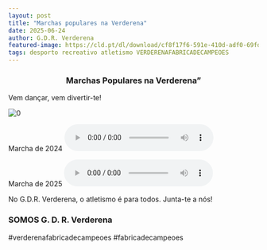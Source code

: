 ```yaml
---
layout: post
title: "Marchas populares na Verderena"
date: 2025-06-24
author: G.D.R. Verderena
featured-image: https://cld.pt/dl/download/cf8f17f6-591e-410d-adf0-69fd15e73c41/A4.png
tags: desporto recreativo atletismo VERDERENAFABRICADECAMPEOES 
---
```


<CENTER><H3>Marchas Populares na Verderena”</H3></CENTER>

Vem dançar, vem divertir-te!


![0](https://cld.pt/dl/download/cf8f17f6-591e-410d-adf0-69fd15e73c41/A4.png)

Marcha de 2024
<audio src="https://cld.pt/dl/download/faca0ec5-0b28-4d42-9594-09bbcea09272/Marcha%20da%20Verderena%202024.mp3" autoplay controls>
  O teu navegador não suporta o elemento de áudio.
</audio>

Marcha de 2025
<audio src="https://cld.pt/dl/download/1cee5850-350f-4753-9c19-6bcb8b1b9e40/Marcha%20da%20Verderena%202025.mp3" autoplay controls>
  O teu navegador não suporta o elemento de áudio.
</audio>

No G.D.R. Verderena, o atletismo é para todos. Junta-te a nós!
<H3>SOMOS G. D. R. Verderena</H3>
#verderenafabricadecampeoes #fabricadecampeoes 
